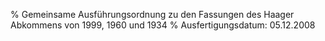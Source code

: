 % Gemeinsame Ausführungsordnung zu den Fassungen des Haager Abkommens von 1999, 1960 und 1934
% Ausfertigungsdatum: 05.12.2008
 